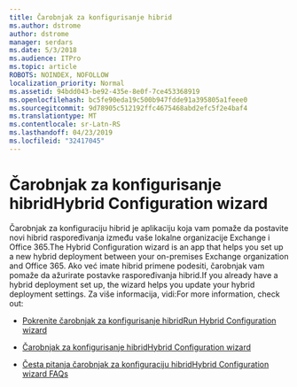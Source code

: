 ```yaml
---
title: Čarobnjak za konfigurisanje hibrid
ms.author: dstrome
author: dstrome
manager: serdars
ms.date: 5/3/2018
ms.audience: ITPro
ms.topic: article
ROBOTS: NOINDEX, NOFOLLOW
localization_priority: Normal
ms.assetid: 94bdd043-be92-435e-8e0f-7ce453368919
ms.openlocfilehash: bc5fe90eda19c500b947fdde91a395805a1feee0
ms.sourcegitcommit: 9d78905c512192ffc4675468abd2efc5f2e4baf4
ms.translationtype: MT
ms.contentlocale: sr-Latn-RS
ms.lasthandoff: 04/23/2019
ms.locfileid: "32417045"
---
```

# <a name="hybrid-configuration-wizard"></a><span data-ttu-id="617a4-102">Čarobnjak za konfigurisanje hibrid</span><span class="sxs-lookup"><span data-stu-id="617a4-102">Hybrid Configuration wizard</span></span>

<span data-ttu-id="617a4-103">Čarobnjak za konfiguraciju hibrid je aplikaciju koja vam pomaže da postavite novi hibrid raspoređivanja između vaše lokalne organizacije Exchange i Office 365.</span><span class="sxs-lookup"><span data-stu-id="617a4-103">The Hybrid Configuration wizard is an app that helps you set up a new hybrid deployment between your on-premises Exchange organization and Office 365.</span></span> <span data-ttu-id="617a4-104">Ako već imate hibrid primene podesiti, čarobnjak vam pomaže da ažurirate postavke raspoređivanja hibrid.</span><span class="sxs-lookup"><span data-stu-id="617a4-104">If you already have a hybrid deployment set up, the wizard helps you update your hybrid deployment settings.</span></span> <span data-ttu-id="617a4-105">Za više informacija, vidi:</span><span class="sxs-lookup"><span data-stu-id="617a4-105">For more information, check out:</span></span>
  
- [<span data-ttu-id="617a4-106">Pokrenite čarobnjak za konfigurisanje hibrid</span><span class="sxs-lookup"><span data-stu-id="617a4-106">Run Hybrid Configuration wizard</span></span>](https://technet.microsoft.com/library/mt595788%28v=exchg.150%29.aspx)
    
- [<span data-ttu-id="617a4-107">Čarobnjak za konfigurisanje hibrid</span><span class="sxs-lookup"><span data-stu-id="617a4-107">Hybrid Configuration wizard</span></span>](https://technet.microsoft.com/library/hh529921%28v=exchg.150%29.aspx)
    
- [<span data-ttu-id="617a4-108">Česta pitanja čarobnjak za konfiguraciju hibrid</span><span class="sxs-lookup"><span data-stu-id="617a4-108">Hybrid Configuration wizard FAQs</span></span>](https://technet.microsoft.com/library/mt488940%28v=exchg.150%29.aspx)
    

